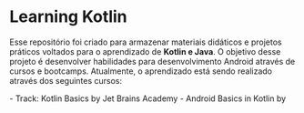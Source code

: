 # Learning Kotlin

Esse repositório foi criado para armazenar materiais didáticos e projetos práticos voltados para o aprendizado de **Kotlin e Java**. O objetivo desse projeto é desenvolver habilidades para desenvolvimento Android através de cursos e bootcamps. Atualmente, o aprendizado está sendo realizado através dos seguintes cursos:

<div>
  <a href = "https://developer.android.com/codelabs/kotlin-bootcamp-introduction#0"><Kotlin Bootcamp for Programmers by Google Developers Training team> </a>
</div>
    - Track: Kotlin Basics by Jet Brains Academy
- Android Basics in Kotlin by 
